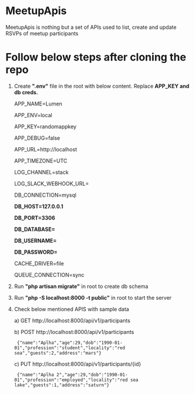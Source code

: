# MeetupApis
MeetupApis is nothing but a set of APIs used to list, create and update RSVPs of meetup participants

# Follow below steps after cloning the repo
1. Create <b>".env"</b> file in the root with below content. Replace <b>APP_KEY and db creds.</b>

    APP_NAME=Lumen
    
    APP_ENV=local
    
    APP_KEY=randomappkey
    
    APP_DEBUG=false
    
    APP_URL=http://localhost
    
    APP_TIMEZONE=UTC

    LOG_CHANNEL=stack
    
    LOG_SLACK_WEBHOOK_URL=

    DB_CONNECTION=mysql
    
    <b>DB_HOST=127.0.0.1</b>
    
    <b>DB_PORT=3306</b>
    
    <b>DB_DATABASE=</b>
    
    <b>DB_USERNAME=</b>
    
    <b>DB_PASSWORD=</b>

    CACHE_DRIVER=file
    
    QUEUE_CONNECTION=sync


2. Run <b>"php artisan migrate"</b> in root to create db schema

3. Run <b>"php -S localhost:8000 -t public"</b> in root to start the server

3. Check below mentioned APIS with sample data
    
    a) GET http://localhost:8000/api/v1/participants
    
    b) POST http://localhost:8000/api/v1/participants
    
        {"name":"Aplha","age":29,"dob":"1990-01-01","profession":"student","locality":"red sea","guests":2,"address":"mars"}
    
    c) PUT http://localhost:8000/api/v1/participants/{id}
    
        {"name":"Aplha 2","age":29,"dob":"1990-01-01","profession":"employed","locality":"red sea lake","guests":1,"address":"saturn"}

